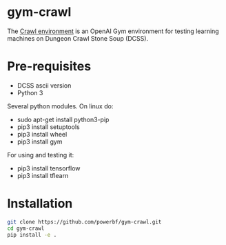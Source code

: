 # gym-crawl

The [Crawl environment](https://github.com/powerbf/gym-crawl) is an OpenAI Gym environment for testing learning machines on Dungeon Crawl Stone Soup (DCSS).


# Pre-requisites
* DCSS ascii version
* Python 3

Several python modules. On linux do:  
* sudo apt-get install python3-pip
* pip3 install setuptools
* pip3 install wheel
* pip3 install gym

For using and testing it:  
* pip3 install tensorflow
* pip3 install tflearn

# Installation

```bash
git clone https://github.com/powerbf/gym-crawl.git
cd gym-crawl
pip install -e .
```
